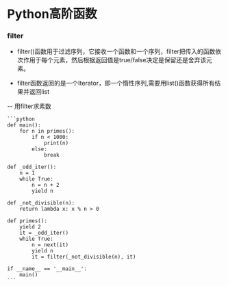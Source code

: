 # Python高阶函数

### filter

- filter()函数用于过滤序列，它接收一个函数和一个序列，filter把传入的函数依次作用于每个元素，然后根据返回值是true/false决定是保留还是舍弃该元素。

- filter函数返回的是一个Iterator，即一个惰性序列,需要用list()函数获得所有结果并返回list

-- 用filter求素数

    ```python
    def main():
        for n in primes():
            if n < 1000:
                print(n)
            else:
                break
    
    def _odd_iter():
        n = 1
        while True:
            n = n + 2
            yield n
    
    def _not_divisible(n):
        return lambda x: x % n > 0
    
    def primes():
        yield 2
        it = _odd_iter()
        while True:
            n = next(it)
            yield n
            it = filter(_not_divisible(n), it)
    
    if __name__ == '__main__':
        main()
    ```

    
